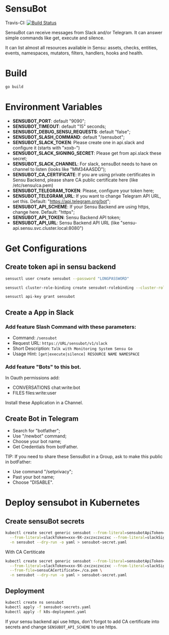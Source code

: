 SensuBot
========

Travis-CI: [![Build Status](https://travis-ci.org/betorvs/sensubot.svg?branch=master)](https://travis-ci.org/betorvs/sensubot)

SensuBot can receive messages from Slack and/or Telegram. It can answer simple commands like get, execute and silence.

It can list almost all resources available in Sensu: assets, checks, entities, events, namespaces, mutators, filters, handlers, hooks and health.

# Build

```sh
go build
```

# Environment Variables

* **SENSUBOT_PORT**: default "9090";
* **SENSUBOT_TIMEOUT**: default "15" seconds;
* **SENSUBOT_DEBUG_SENSU_REQUESTS**:  default "false";
* **SENSUBOT_SLASH_COMMAND**: default "/sensubot";
* **SENSUBOT_SLACK_TOKEN**: Please create one in api.slack and configure it (starts with "xoxb-")
* **SENSUBOT_SLACK_SIGNING_SECRET**: Please get from api.slack these secret;
* **SENSUBOT_SLACK_CHANNEL**: For slack, sensuBot needs to have on channel to listen (looks like "MM34AASDD");
* **SENSUBOT_CA_CERTIFICATE**: If you are using private certificates in Sensu Backend, please share CA public certificate here (like /etc/sensu/ca.pem)
* **SENSUBOT_TELEGRAM_TOKEN**: Please, configure your token here;
* **SENSUBOT_TELEGRAM_URL**: If you want to change Telegram API URL, set this. Default: "https://api.telegram.org/bot";
* **SENSUBOT_API_SCHEME**: If your Sensu Backend are using https, change here. Default: "https";
* **SENSUBOT_API_TOKEN**: Sensu Backend API token;
* **SENSUBOT_API_URL**: Sensu Backend API URL (like "sensu-api.sensu.svc.cluster.local:8080")

# Get Configurations

## Create token api in sensu backend

```sh
sensuctl user create sensubot --password "LONGPASSWORD"

sensuctl cluster-role-binding create sensubot-rolebinding --cluster-role=cluster-admin --user=sensubot

sensuctl api-key grant sensubot

```

## Create a App in Slack

### Add feature Slash Command with these parameters:

* Command: `/sensubot`
* Request URL: `https://URL/sensubot/v1/slack`
* Short Description: `Talk with Monitoring System Sensu Go `
* Usage Hint: `[get|execute|silence] RESOURCE NAME NAMESPACE`

### Add feature "Bots" to this bot.

In Oauth permissions add:
* CONVERSATIONS chat:write:bot
* FILES files:write:user

Install these Application in a Channel.

## Create Bot in Telegram

* Search for "botfather";
* Use "/newbot" command;
* Choose your bot name;
* Get Credentials from botFather.

TIP: If you need to share these SensuBot in a Group, ask to make this public in botFather:

* Use command "/setprivacy";
* Past your bot name;
* Choose "DISABLE".

# Deploy sensubot in Kubernetes

## Create sensuBot secrets

```sh
kubectl create secret generic sensubot --from-literal=sensubotApiToken=LONGHASH \
  --from-literal=slackToken=xxx-9X-zxczxczxczxc --from-literal=slackSigningSecret=asdasdasd-asdasdsad-123 \
  -n sensubot --dry-run -o yaml > sensubot-secret.yaml
```

With CA Certiticate
```sh
kubectl create secret generic sensubot --from-literal=sensubotApiToken=LONGHASH \
  --from-literal=slackToken=xxx-9X-zxczxczxczxc --from-literal=slackSigningSecret=asdasdasd-asdasdsad-123 \
  --from-file=sensuCACertificate=./ca.pem \
  -n sensubot --dry-run -o yaml > sensubot-secret.yaml
```

## Deployment

```sh
kubectl create ns sensubot
kubectl apply -f sensubot-secrets.yaml
kubectl apply -f k8s-deployment.yaml
```

If your sensu backend api use https, don't forgot to add CA certificate into secrets and change `SENSUBOT_API_SCHEME` to use https.

